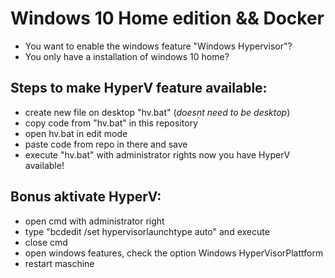 # Windows 10 Home edition && Docker

- You want to enable the windows feature "Windows Hypervisor"?
- You only have a installation of windows 10 home?

## Steps to make HyperV feature available:
- create new file on desktop "hv.bat" (*doesnt need to be desktop*)
- copy code from "hv.bat" in this repository
- open hv.bat in edit mode
- paste code from repo in there and save
- execute "hv.bat" with administrator rights
now you have HyperV available!

## **Bonus** aktivate HyperV:
- open cmd with administrator right
- type "bcdedit /set hypervisorlaunchtype auto" and execute
- close cmd
- open windows features, check the option Windows HyperVisorPlattform
- restart maschine
